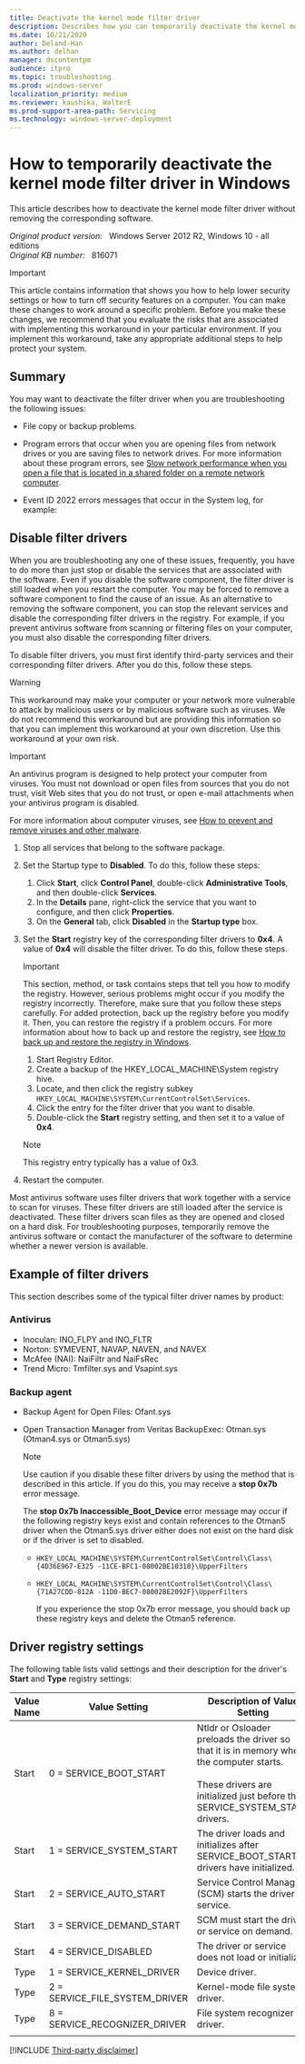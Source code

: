 ```yaml
---
title: Deactivate the kernel mode filter driver
description: Describes how you can temporarily deactivate the kernel mode filter driver in Windows.
ms.date: 10/21/2020
author: Deland-Han
ms.author: delhan
manager: dscontentpm
audience: itpro
ms.topic: troubleshooting
ms.prod: windows-server
localization_priority: medium
ms.reviewer: kaushika, WalterE
ms.prod-support-area-path: Servicing
ms.technology: windows-server-deployment
---
```

# How to temporarily deactivate the kernel mode filter driver in Windows

This article describes how to deactivate the kernel mode filter driver without removing the corresponding software.

_Original product version:_ &nbsp; Windows Server 2012 R2, Windows 10 - all editions  
_Original KB number:_ &nbsp; 816071

> [!IMPORTANT]
> This article contains information that shows you how to help lower security settings or how to turn off security features on a computer. You can make these changes to work around a specific problem. Before you make these changes, we recommend that you evaluate the risks that are associated with implementing this workaround in your particular environment. If you implement this workaround, take any appropriate additional steps to help protect your system.

## Summary

You may want to deactivate the filter driver when you are troubleshooting the following issues:

- File copy or backup problems.
- Program errors that occur when you are opening files from network drives or you are saving files to network drives. For more information about these program errors, see [Slow network performance when you open a file that is located in a shared folder on a remote network computer](https://support.microsoft.com/help/829700).

- Event ID 2022 errors messages that occur in the System log, for example:

## Disable filter drivers

When you are troubleshooting any one of these issues, frequently, you have to do more than just stop or disable the services that are associated with the software. Even if you disable the software component, the filter driver is still loaded when you restart the computer. You may be forced to remove a software component to find the cause of an issue. As an alternative to removing the software component, you can stop the relevant services and disable the corresponding filter drivers in the registry. For example, if you prevent antivirus software from scanning or filtering files on your computer, you must also disable the corresponding filter drivers.

To disable filter drivers, you must first identify third-party services and their corresponding filter drivers. After you do this, follow these steps.

> [!WARNING]
> This workaround may make your computer or your network more vulnerable to attack by malicious users or by malicious software such as viruses. We do not recommend this workaround but are providing this information so that you can implement this workaround at your own discretion. Use this workaround at your own risk. 

> [!IMPORTANT]
> An antivirus program is designed to help protect your computer from viruses. You must not download or open files from sources that you do not trust, visit Web sites that you do not trust, or open e-mail attachments when your antivirus program is disabled.

For more information about computer viruses, see [How to prevent and remove viruses and other malware](https://support.microsoft.com/help/129972).

1. Stop all services that belong to the software package.

2. Set the Startup type to **Disabled**. To do this, follow these steps:

    1. Click **Start**, click **Control Panel**, double-click **Administrative Tools**, and then double-click **Services**.
    2. In the **Details** pane, right-click the service that you want to configure, and then click **Properties**.
    3. On the **General** tab, click **Disabled** in the **Startup type** box.

3. Set the **Start** registry key of the corresponding filter drivers to **0x4**. A value of **0x4** will disable the filter driver. To do this, follow these steps.

    > [!IMPORTANT]
    > This section, method, or task contains steps that tell you how to modify the registry. However, serious problems might occur if you modify the registry incorrectly. Therefore, make sure that you follow these steps carefully. For added protection, back up the registry before you modify it. Then, you can restore the registry if a problem occurs. For more information about how to back up and restore the registry, see [How to back up and restore the registry in Windows](https://support.microsoft.com/help/322756).

    1. Start Registry Editor.
    2. Create a backup of the HKEY_LOCAL_MACHINE\System registry hive.
    3. Locate, and then click the registry subkey `HKEY_LOCAL_MACHINE\SYSTEM\CurrentControlSet\Services`.
    4. Click the entry for the filter driver that you want to disable.
    5. Double-click the **Start** registry setting, and then set it to a value of **0x4**.

    > [!NOTE]
    > This registry entry typically has a value of 0x3.

4. Restart the computer.

Most antivirus software uses filter drivers that work together with a service to scan for viruses. These filter drivers are still loaded after the service is deactivated. These filter drivers scan files as they are opened and closed on a hard disk. For troubleshooting purposes, temporarily remove the antivirus software or contact the manufacturer of the software to determine whether a newer version is available.

## Example of filter drivers

This section describes some of the typical filter driver names by product:

### Antivirus

- Inoculan: INO_FLPY and INO_FLTR
- Norton: SYMEVENT, NAVAP, NAVEN, and NAVEX
- McAfee (NAI): NaiFiltr and NaiFsRec
- Trend Micro: Tmfilter.sys and Vsapint.sys

### Backup agent

- Backup Agent for Open Files: Ofant.sys
- Open Transaction Manager from Veritas BackupExec: Otman.sys (Otman4.sys or Otman5.sys)

    > [!NOTE]
    > Use caution if you disable these filter drivers by using the method that is described in this article. If you do this, you may receive a **stop 0x7b** error message.

    The **stop 0x7b Inaccessible_Boot_Device** error message may occur if the following registry keys exist and contain references to the Otman5 driver when the Otman5.sys driver either does not exist on the hard disk or if the driver is set to disabled.

  - `HKEY_LOCAL_MACHINE\SYSTEM\CurrentControlSet\Control\Class\{4D36E967-E325 -11CE-BFC1-08002BE10318}\UpperFilters`

  - `HKEY_LOCAL_MACHINE\SYSTEM\CurrentControlSet\Control\Class\{71A27CDD-812A -11D0-BEC7-08002BE2092F}\UpperFilters`

    If you experience the stop 0x7b error message, you should back up these registry keys and delete the Otman5 reference.

## Driver registry settings

The following table lists valid settings and their description for the driver's **Start** and **Type** registry settings:

|Value Name|Value Setting|Description of Value Setting|
|---|---|---|
|Start|0 = SERVICE_BOOT_START|Ntldr or Osloader preloads the driver so that it is in memory when the computer starts.<br/><br/>These drivers are initialized just before the SERVICE_SYSTEM_START drivers.|
|Start|1 = SERVICE_SYSTEM_START|The driver loads and initializes after SERVICE_BOOT_START drivers have initialized.|
|Start|2 = SERVICE_AUTO_START|Service Control Manager (SCM) starts the driver or service.|
|Start|3 = SERVICE_DEMAND_START|SCM must start the driver or service on demand.|
|Start|4 = SERVICE_DISABLED|The driver or service does not load or initialize.|
|Type|1 = SERVICE_KERNEL_DRIVER|Device driver.|
|Type|2 = SERVICE_FILE_SYSTEM_DRIVER|Kernel-mode file system driver.|
|Type|8 = SERVICE_RECOGNIZER_DRIVER|File system recognizer driver.|
||||

[!INCLUDE [Third-party disclaimer](../../includes/third-party-disclaimer.md)] 
